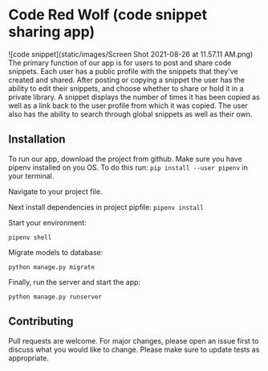 # Code Red Wolf (code snippet sharing app)
![code snippet](static/images/Screen Shot 2021-08-26 at 11.57.11 AM.png)
The primary function of our app is for users to post and share code snippets. Each user has a public profile with the snippets that they've created and shared. After posting or copying a snippet the user has the ability to edit their snippets, and choose whether to share or hold it in a private library. A snippet displays the number of times it has been copied as well as a link back to the user profile from which it was copied. The user also has the ability to search through global snippets as well as their own. 

## Installation 

To run our app, download the project from github.
Make sure you have pipenv installed on you OS. To do this run:
```pip install --user pipenv``` in your terminal.

Navigate to your project file.

Next install dependencies in project pipfile:
```pipenv install```

Start your environment:

```pipenv shell```
 
Migrate models to database:

```python manage.py migrate```

Finally, run the server and start the app:

```python manage.py runserver```

## Contributing

Pull requests are welcome. For major changes, please open an issue first to discuss what you would like to change.
Please make sure to update tests as appropriate.